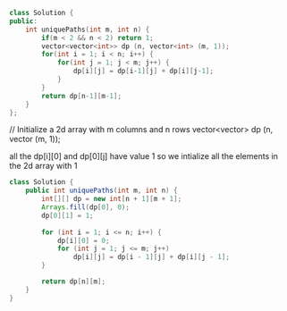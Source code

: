 ```cpp
class Solution {
public:
    int uniquePaths(int m, int n) {
        if(m < 2 && n < 2) return 1;
        vector<vector<int>> dp (n, vector<int> (m, 1));
        for(int i = 1; i < n; i++) {
            for(int j = 1; j < m; j++) {
                dp[i][j] = dp[i-1][j] + dp[i][j-1];
            }
        }
        return dp[n-1][m-1];
    }
};
```

// Initialize a 2d array with m columns and n rows
vector<vector<int>> dp (n, vector<int> (m, 1));

all the dp[i][0] and dp[0][j] have value 1
so we intialize all the elements in the 2d array with 1 

```java
class Solution {
    public int uniquePaths(int m, int n) {
        int[][] dp = new int[n + 1][m + 1];
        Arrays.fill(dp[0], 0);
        dp[0][1] = 1;
        
        for (int i = 1; i <= n; i++) {
            dp[i][0] = 0;
            for (int j = 1; j <= m; j++)
                dp[i][j] = dp[i - 1][j] + dp[i][j - 1];
        }

        return dp[n][m];
    }
}
```
